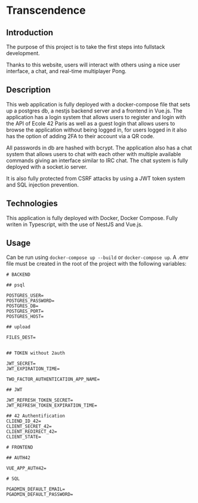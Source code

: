 # Transcendence

## Introduction
The purpose of this project is to take the first steps into fullstack development.

Thanks to this website, users will interact with others using a nice user
interface, a chat, and real-time multiplayer Pong.

## Description
This web application is fully deployed with a docker-compose file that sets up a postgres db, a nestjs backend server and a frontend in Vue.js.
The application has a login system that allows users to register and login with the API of Ecole 42 Paris as well as a guest login that allows users to browse the application without being logged in, for users logged in it also has the option of adding 2FA to their account via a QR code.

All passwords in db are hashed with bcrypt. The application also has a chat system that allows users to chat with each other with multiple available commands giving an interface similar to IRC chat. The chat system is fully deployed with a socket.io server.

It is also fully protected from CSRF attacks by using a JWT token system and SQL injection prevention.

## Technologies
This application is fully deployed with Docker, Docker Compose.
Fully writen in Typescript, with the use of NestJS and Vue.js.

## Usage

Can be run using `docker-compose up --build` or `docker-compose up`.
A .env file must be created in the root of the project with the following variables:

```
# BACKEND

## psql

POSTGRES_USER=
POSTGRES_PASSWORD=
POSTGRES_DB=
POSTGRES_PORT=
POSTGRES_HOST=

## upload

FILES_DEST=


## TOKEN without 2auth

JWT_SECRET=
JWT_EXPIRATION_TIME=

TWO_FACTOR_AUTHENTICATION_APP_NAME=

## JWT

JWT_REFRESH_TOKEN_SECRET=
JWT_REFRESH_TOKEN_EXPIRATION_TIME=

## 42 Authentification
CLIEND_ID_42=
CLIENT_SECRET_42=
CLIENT_REDIRECT_42=
CLIENT_STATE=

# FRONTEND

## AUTH42

VUE_APP_AUTH42=

# SQL

PGADMIN_DEFAULT_EMAIL=
PGADMIN_DEFAULT_PASSWORD=
```

